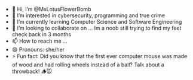 - 👋 Hi, I’m @MsLotusFlowerBomb
- 👀 I’m interested in cybersecurity, programming and true crime
- 🌱 I’m currently learning Computer Science and Software Engineering
- 💞️ I’m looking to collaborate on ... Im a noob still trying to find my feet check back in 3 months 
- 📫 How to reach me ...
- 😄 Pronouns: she/her
- ⚡ Fun fact: Did you know that the first ever computer mouse was made of wood and had rolling wheels instead of a ball? Talk about a throwback! 🪵🐭

<!---
MsLotusFlowerBomb/MsLotusFlowerBomb is a ✨ special ✨ repository because its `README.md` (this file) appears on your GitHub profile.
You can click the Preview link to take a look at your changes.
--->

